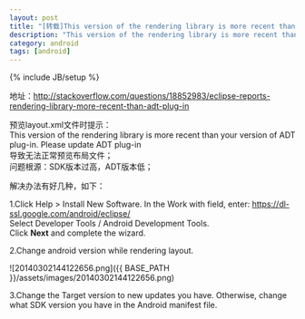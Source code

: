```yaml
---
layout: post
title: "[转载]This version of the rendering library is more recent than your version of ADT plug in. Please update"
description: "This version of the rendering library is more recent than your version of ADT plug in. Please update"
category: android
tags: [android]
---
```

{% include JB/setup %}

地址：http://stackoverflow.com/questions/18852983/eclipse-reports-rendering-library-more-recent-than-adt-plug-in

预览layout.xml文件时提示：  
This version of the rendering library is more recent than your version of ADT plug-in. Please update ADT plug-in  
导致无法正常预览布局文件；    
问题根源：SDK版本过高，ADT版本低；   
<!-- more -->

解决办法有好几种，如下：

1.Click Help > Install New Software. 
In the Work with field, enter: https://dl-ssl.google.com/android/eclipse/     
Select Developer Tools / Android Development Tools.   
Click **Next** and complete the wizard.      

2.Change android version while rendering layout.

![20140302144122656.png]({{ BASE_PATH }}/assets/images/20140302144122656.png)

3.Change the Target version to new updates you have. Otherwise, change what SDK version you have in the Android manifest file.